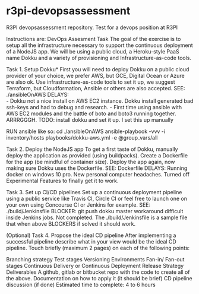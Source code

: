# r3pi-devopsassessment
R3PI devopsassessment repository.  Test for a devops position at R3PI

Instructions are:
DevOps Assesment Task
The goal of the exercise is to setup all the infrastructure necessary to support the continuous deployment of a NodeJS app. We will be using a public cloud, a Heroku-style PaaS name Dokku and a variety of provisioning and Infrastructure-as-code tools.

Task 1. Setup Dokku*
First you will need to deploy Dokku on a public cloud provider of your choice, we prefer AWS, but GCE, Digital Ocean or Azure are also ok. Use infrastructure-as-code tools to set it up, we suggest Terraform, but Cloudformation, Ansible or others are also accepted.
  SEE: ./ansibleOnAWS
    DELAYS:  
      - Dokku not a nice install on AWS EC2 instance.  Dokku install generated bad ssh-keys and had to debug and research.
      - First time using ansible with AWS EC2 modules and the battle of boto and boto3 running together.  ARRRGGGH.
    TODO: install dokku and set it up.  I set this up manually

  RUN ansible like so:
    cd ./ansibleOnAWS
    ansible-playbook -vvv -i inventory/hosts playbooks/dokku-aws.yml -e @group_vars/all

Task 2. Deploy the NodeJS app
To get a first taste of Dokku, manually deploy the application as provided (using buildpacks).
Create a Dockerfile for the app (be mindful of container size).
Deploy the app again, now making sure Dokku uses the Dockerfile.
  SEE: Dockerfile
    DELAYS: Running docker on windows 10 pro.  New personal computer headaches.  Turned off Experimental Features to finally get it to work.

Task 3. Set up CI/CD pipelines
Set up a continuous deployment pipeline using a public service like Travis CI, Circle CI or feel free to launch one on your own using Concourse CI or Jenkins for example.
  SEE: ./build/Jenkinsfile
    BLOCKER: git push dokku master workaround difficult inside Jenkins jobs.  Not completed.
    The ./build/Jenkinsfile is a sample file that when above BLOCKERS if solved it should work.

(Optional) Task 4. Propose the ideal CD pipeline
After implementing a successful pipeline describe what in your view would be the ideal CD pipeline. Touch briefly (maximum 2 pages) on each of the following points:

Branching strategy
Test stages
Versioning
Environments
Fan-in/ Fan-out stages
Continuous Delivery or Continuous Deployment
Release Strategy
Deliverables
A github, gitlab or bitbucket repo with the code to create all of the above.
Documentation on how to apply it (it should be brief)
CD pipeline discussion (if done)
Estimated time to complete: 4 to 6 hours
